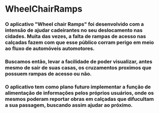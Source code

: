 # WheelChairRamps
### O aplicativo "Wheel chair Ramps" foi desenvolvido com a intensão de ajudar cadeirantes no seu deslocamento nas cidades. Muita das vezes, a falta de rampas de acesso nas calçadas fazem com que esse público corram perigo em meio ao fluxo de automóveis automotores.
### Buscamos então, levar a facilidade de poder visualizar, antes mesmo de sair de suas casas, os cruzamentos proximos que possuem rampas de acesso ou não.
### O aplicativo tem como plano futuro implementar a função de alimentação de informações pelos próprios usuários, onde os mesmos poderam reportar obras em calçadas que difucultam a sua passagem, buscando assim ajudar ao próximo.
